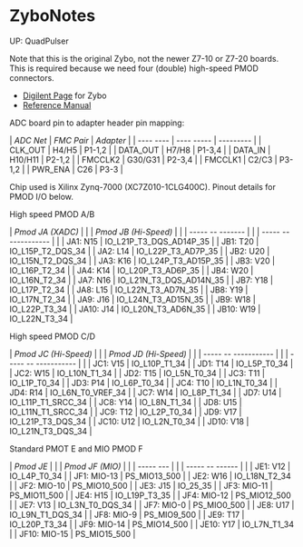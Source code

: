 # ZyboNotes
UP: QuadPulser


Note that this is the original Zybo, not the newer Z7-10 or Z7-20 boards.
This is required because we need four (double) high-speed PMOD connectors.

 * [Digilent Page](http://store.digilentinc.com/zybo-zynq-7000-arm-fpga-soc-trainer-board/) for Zybo
 * [Reference Manual](https://reference.digilentinc.com/reference/programmable-logic/zybo/reference-manual)

ADC board pin to adapter header pin mapping:


| *ADC Net* | *FMC Pair* | *Adapter* |
| ---- ---- | ---- ----- | --------- |
| CLK_OUT       | H4/H5          | P1-1,2        |
| DATA_OUT      | H7/H8          | P1-3,4        |
| DATA_IN       | H10/H11        | P2-1,2        |
| FMCCLK2       | G30/G31        | P2-3,4        |
| FMCCLK1       | C2/C3          | P3-1,2        |
| PWR_ENA       | C26            | P3-3          |

Chip used is Xilinx Zynq-7000 (XC7Z010-1CLG400C).  Pinout details for PMOD I/O below.

High speed PMOD A/B


| *Pmod JA (XADC)*  | |          	   | *Pmod JB (Hi-Speed)* | |
| ----- -- -------  | |          	   | ----- -- ----------- | |
| JA1: N15        | IO_L21P_T3_DQS_AD14P_35  |  | JB1: T20        | IO_L15P_T2_DQS_34  |
| JA2: L14        | IO_L22P_T3_AD7P_35       |  | JB2: U20        | IO_L15N_T2_DQS_34       |
| JA3: K16        | IO_L24P_T3_AD15P_35      |  | JB3: V20        | IO_L16P_T2_34   |
| JA4: K14        | IO_L20P_T3_AD6P_35       |  | JB4: W20        | IO_L16N_T2_34   |
| JA7: N16        | IO_L21N_T3_DQS_AD14N_35  |  | JB7: Y18        | IO_L17P_T2_34   |
| JA8: L15        | IO_L22N_T3_AD7N_35       |  | JB8: Y19        | IO_L17N_T2_34   |
| JA9: J16        | IO_L24N_T3_AD15N_35      |  | JB9: W18        | IO_L22P_T3_34   |
| JA10: J14       | IO_L20N_T3_AD6N_35       |  | JB10: W19       | IO_L22N_T3_34      |

High speed PMOD C/D


| *Pmod JC (Hi-Speed)*  |        | | *Pmod JD (Hi-Speed)* |           |
| ----- -- -----------  |        | | ----- -- ----------- |           |
| JC1: V15        | IO_L10P_T1_34    | | JD1: T14        | IO_L5P_T0_34       |
| JC2: W15        | IO_L10N_T1_34    | | JD2: T15        | IO_L5N_T0_34       |
| JC3: T11        | IO_L1P_T0_34     | | JD3: P14        | IO_L6P_T0_34       |
| JC4: T10        | IO_L1N_T0_34     | | JD4: R14        | IO_L6N_T0_VREF_34  |
| JC7: W14        | IO_L8P_T1_34     | | JD7: U14        | IO_L11P_T1_SRCC_34 |
| JC8: Y14        | IO_L8N_T1_34     | | JD8: U15        | IO_L11N_T1_SRCC_34 |
| JC9: T12        | IO_L2P_T0_34     | | JD9: V17        | IO_L21P_T3_DQS_34  |
| JC10: U12       | IO_L2N_T0_34     | | JD10: V18       | IO_L21N_T3_DQS_34  |

Standard PMOT E and MIO PMOD F


| *Pmod JE* |                     | | *Pmod JF (MIO)* |          |
| ----- --- |                     | | ----- -- ------ |          |
| JE1: V12        | IO_L4P_T0_34      | | JF1: MIO-13    | PS_MIO13_500  |
| JE2: W16        | IO_L18N_T2_34     | | JF2: MIO-10    | PS_MIO10_500  |
| JE3: J15        | IO_25_35          | | JF3: MIO-11    | PS_MIO11_500  |
| JE4: H15        | IO_L19P_T3_35     | | JF4: MIO-12    | PS_MIO12_500  |
| JE7: V13        | IO_L3N_T0_DQS_34  | | JF7: MIO-0     | PS_MIO0_500   |
| JE8: U17        | IO_L9N_T1_DQS_34  | | JF8: MIO-9     | PS_MIO9_500   |
| JE9: T17        | IO_L20P_T3_34     | | JF9: MIO-14    | PS_MIO14_500  |
| JE10: Y17       | IO_L7N_T1_34      | | JF10: MIO-15   | PS_MIO15_500  |
